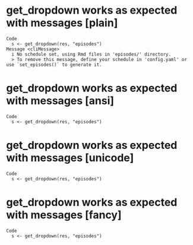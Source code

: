 # get_dropdown works as expected with messages [plain]

    Code
      s <- get_dropdown(res, "episodes")
    Message <cliMessage>
      i No schedule set, using Rmd files in 'episodes/' directory.
      > To remove this message, define your schedule in 'config.yaml' or use `set_episodes()` to generate it.

# get_dropdown works as expected with messages [ansi]

    Code
      s <- get_dropdown(res, "episodes")

# get_dropdown works as expected with messages [unicode]

    Code
      s <- get_dropdown(res, "episodes")

# get_dropdown works as expected with messages [fancy]

    Code
      s <- get_dropdown(res, "episodes")

